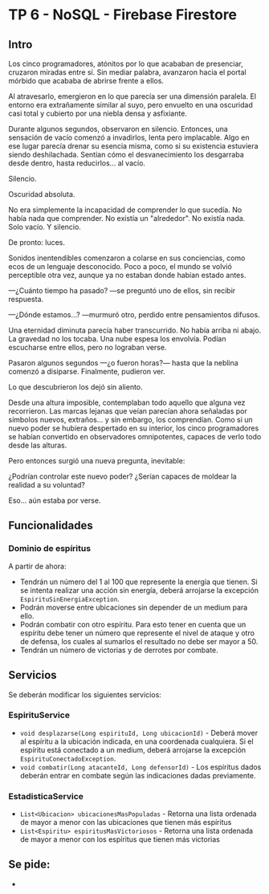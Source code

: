 # TP 6 - NoSQL - Firebase Firestore

## Intro

Los cinco programadores, atónitos por lo que acababan de presenciar, cruzaron miradas entre sí. Sin mediar palabra, avanzaron hacia el portal mórbido que acababa de abrirse frente a ellos.

Al atravesarlo, emergieron en lo que parecía ser una dimensión paralela. El entorno era extrañamente similar al suyo, pero envuelto en una oscuridad casi total y cubierto por una niebla densa y asfixiante.

Durante algunos segundos, observaron en silencio. Entonces, una sensación de vacío comenzó a invadirlos, lenta pero implacable. Algo en ese lugar parecía drenar su esencia misma, como si su existencia estuviera siendo deshilachada. Sentían cómo el desvanecimiento los desgarraba desde dentro, hasta reducirlos... al vacío.

Silencio.

Oscuridad absoluta.

No era simplemente la incapacidad de comprender lo que sucedía. No había nada que comprender. No existía un "alrededor". No existía nada. Solo vacío. Y silencio.

De pronto: luces.

Sonidos inentendibles comenzaron a colarse en sus conciencias, como ecos de un lenguaje desconocido. Poco a poco, el mundo se volvió perceptible otra vez, aunque ya no estaban donde habían estado antes.

—¿Cuánto tiempo ha pasado? —se preguntó uno de ellos, sin recibir respuesta.

—¿Dónde estamos...? —murmuró otro, perdido entre pensamientos difusos.

Una eternidad diminuta parecía haber transcurrido. No había arriba ni abajo. La gravedad no los tocaba. Una nube espesa los envolvía. Podían escucharse entre ellos, pero no lograban verse.

Pasaron algunos segundos —¿o fueron horas?— hasta que la neblina comenzó a disiparse. Finalmente, pudieron ver.

Lo que descubrieron los dejó sin aliento.

Desde una altura imposible, contemplaban todo aquello que alguna vez recorrieron. Las marcas lejanas que veían parecían ahora señaladas por símbolos nuevos, extraños... y sin embargo, los comprendían. Como si un nuevo poder se hubiera despertado en su interior, los cinco programadores se habían convertido en observadores omnipotentes, capaces de verlo todo desde las alturas.

Pero entonces surgió una nueva pregunta, inevitable:

¿Podrían controlar este nuevo poder?
¿Serían capaces de moldear la realidad a su voluntad?

Eso... aún estaba por verse.

## Funcionalidades

### Dominio de espíritus
A partir de ahora:
- Tendrán un número del 1 al 100 que represente la energía que tienen. Si se intenta realizar una acción sin energía, deberá arrojarse la excepción `EspirituSinEnergiaException`.
- Podrán moverse entre ubicaciones sin depender de un medium para ello.
- Podrán combatir con otro espíritu. Para esto tener en cuenta que un espíritu debe tener un número que represente el nivel de ataque y otro de defensa, los cuales al sumarlos el resultado no debe ser mayor a 50. 
- Tendrán un número de victorias y de derrotes por combate.

## Servicios
Se deberán modificar los siguientes servicios:

### EspirituService
- `void desplazarse(Long espirituId, Long ubicacionId)` - Deberá mover al espíritu a la ubicación indicada, en una coordenada cualquiera. Si el espíritu está conectado a un medium, deberá arrojarse la excepción `EspirituConectadoException`.
- `void combatir(Long atacanteId, Long defensorId)` - Los espíritus dados deberán entrar en combate según las indicaciones dadas previamente.

### EstadisticaService
- `List<Ubicacion> ubicacionesMasPopuladas` - Retorna una lista ordenada de mayor a menor con las ubicaciones que tienen más espíritus 
- `List<Espiritu> espiritusMasVictoriosos` - Retorna una lista ordenada de mayor a menor con los espíritus que tienen más victorias

## Se pide:
* 
